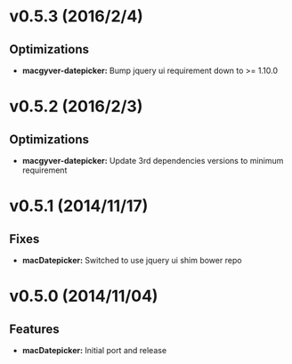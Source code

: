 # v0.5.3 (2016/2/4)
## Optimizations
- **macgyver-datepicker:** Bump jquery ui requirement down to >= 1.10.0


# v0.5.2 (2016/2/3)
## Optimizations
- **macgyver-datepicker:** Update 3rd dependencies versions to minimum requirement


# v0.5.1 (2014/11/17)
## Fixes
- **macDatepicker:** Switched to use jquery ui shim bower repo


# v0.5.0 (2014/11/04)
## Features
- **macDatepicker:** Initial port and release

